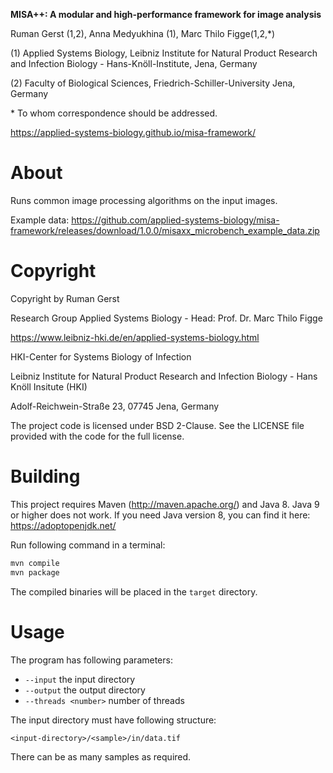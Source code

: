 **MISA++: A modular and high-performance framework for image analysis**

Ruman Gerst (1,2), Anna Medyukhina (1), Marc Thilo Figge(1,2,\*)

(1) Applied Systems Biology, Leibniz Institute for Natural Product Research and Infection Biology - Hans-Knöll-Institute, Jena, Germany

(2) Faculty of Biological Sciences, Friedrich-Schiller-University Jena, Germany

\* To whom correspondence should be addressed.

https://applied-systems-biology.github.io/misa-framework/

# About

Runs common image processing algorithms on the input images.

Example data: https://github.com/applied-systems-biology/misa-framework/releases/download/1.0.0/misaxx_microbench_example_data.zip

# Copyright

Copyright by Ruman Gerst

Research Group Applied Systems Biology - Head: Prof. Dr. Marc Thilo Figge

https://www.leibniz-hki.de/en/applied-systems-biology.html

HKI-Center for Systems Biology of Infection

Leibniz Institute for Natural Product Research and Infection Biology - Hans Knöll Insitute (HKI)

Adolf-Reichwein-Straße 23, 07745 Jena, Germany

The project code is licensed under BSD 2-Clause.
See the LICENSE file provided with the code for the full license.

# Building

This project requires Maven (http://maven.apache.org/) and Java 8.
Java 9 or higher does not work. If you need Java version 8, you can find it here: https://adoptopenjdk.net/

Run following command in a terminal: 

```bash
mvn compile
mvn package
```

The compiled binaries will be placed in the `target` directory.

# Usage

The program has following parameters:

* `--input` the input directory
* `--output` the output directory
* `--threads <number>` number of threads

The input directory must have following structure:

```
<input-directory>/<sample>/in/data.tif
```

There can be as many samples as required.
